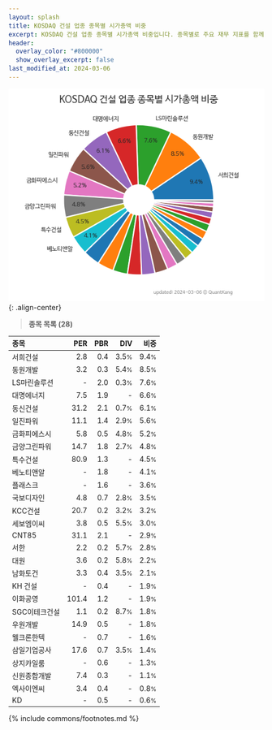 ```yaml
---
layout: splash
title: KOSDAQ 건설 업종 종목별 시가총액 비중
excerpt: KOSDAQ 건설 업종 종목별 시가총액 비중입니다. 종목별로 주요 재무 지표를 함께 표시합니다.
header:
  overlay_color: "#800000"
  show_overlay_excerpt: false
last_modified_at: 2024-03-06
---
```



![KOSDAQ 건설 업종 종목별 시가총액 비중](/stats/sector/images/kosdaq_업종_건설_종목.png){: .align-center}


> **종목 목록 (28)**<a id="list"></a>

| **종목** | **PER** | **PBR** | **DIV** | **비중** |
| :------- | ------: | ------: | ------: | -------: |
| 서희건설 | 2.8 | 0.4 | 3.5<small>%</small> | 9.4<small>%</small> |
| 동원개발 | 3.2 | 0.3 | 5.4<small>%</small> | 8.5<small>%</small> |
| LS마린솔루션 | - | 2.0 | 0.3<small>%</small> | 7.6<small>%</small> |
| 대명에너지 | 7.5 | 1.9 | - | 6.6<small>%</small> |
| 동신건설 | 31.2 | 2.1 | 0.7<small>%</small> | 6.1<small>%</small> |
| 일진파워 | 11.1 | 1.4 | 2.9<small>%</small> | 5.6<small>%</small> |
| 금화피에스시 | 5.8 | 0.5 | 4.8<small>%</small> | 5.2<small>%</small> |
| 금양그린파워 | 14.7 | 1.8 | 2.7<small>%</small> | 4.8<small>%</small> |
| 특수건설 | 80.9 | 1.3 | - | 4.5<small>%</small> |
| 베노티앤알 | - | 1.8 | - | 4.1<small>%</small> |
| 플래스크 | - | 1.6 | - | 3.6<small>%</small> |
| 국보디자인 | 4.8 | 0.7 | 2.8<small>%</small> | 3.5<small>%</small> |
| KCC건설 | 20.7 | 0.2 | 3.2<small>%</small> | 3.2<small>%</small> |
| 세보엠이씨 | 3.8 | 0.5 | 5.5<small>%</small> | 3.0<small>%</small> |
| CNT85 | 31.1 | 2.1 | - | 2.9<small>%</small> |
| 서한 | 2.2 | 0.2 | 5.7<small>%</small> | 2.8<small>%</small> |
| 대원 | 3.6 | 0.2 | 5.8<small>%</small> | 2.2<small>%</small> |
| 남화토건 | 3.3 | 0.4 | 3.5<small>%</small> | 2.1<small>%</small> |
| KH 건설 | - | 0.4 | - | 1.9<small>%</small> |
| 이화공영 | 101.4 | 1.2 | - | 1.9<small>%</small> |
| SGC이테크건설 | 1.1 | 0.2 | 8.7<small>%</small> | 1.8<small>%</small> |
| 우원개발 | 14.9 | 0.5 | - | 1.8<small>%</small> |
| 웰크론한텍 | - | 0.7 | - | 1.6<small>%</small> |
| 삼일기업공사 | 17.6 | 0.7 | 3.5<small>%</small> | 1.4<small>%</small> |
| 상지카일룸 | - | 0.6 | - | 1.3<small>%</small> |
| 신원종합개발 | 7.4 | 0.3 | - | 1.1<small>%</small> |
| 엑사이엔씨 | 3.4 | 0.4 | - | 0.8<small>%</small> |
| KD | - | 0.5 | - | 0.6<small>%</small> |

{% include commons/footnotes.md %}